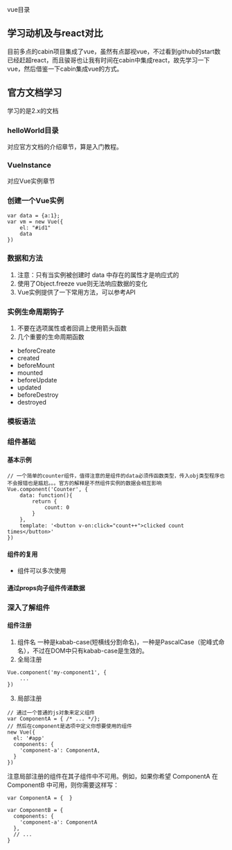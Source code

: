 vue目录
## 学习动机及与react对比
目前多点的cabin项目集成了vue，虽然有点鄙视vue，不过看到github的start数已经赶超react，而且骏哥也让我有时间在cabin中集成react，故先学习一下vue，然后借鉴一下cabin集成vue的方式。

## 官方文档学习
学习的是2.x的文档
### helloWorld目录
对应官方文档的介绍章节，算是入门教程。

### VueInstance
对应Vue实例章节
### 创建一个Vue实例
```
var data = {a:1};
var vm = new Vue({
    el: "#id1"
    data
})
```
### 数据和方法
1. 注意：只有当实例被创建时 data 中存在的属性才是响应式的
2. 使用了Object.freeze vue则无法响应数据的变化
3. Vue实例提供了一下常用方法，可以参考API
### 实例生命周期钩子
1. 不要在选项属性或者回调上使用箭头函数
2. 几个重要的生命周期函数
- beforeCreate
- created
- beforeMount
- mounted
- beforeUpdate
- updated
- beforeDestroy
- destroyed

### 模板语法


### 组件基础
#### 基本示例
```
// 一个简单的counter组件，值得注意的是组件的data必须传函数类型，传入obj类型程序也不会报错也是尴尬。。。官方的解释是不然组件实例的数据会相互影响
Vue.component('Counter', {
    data: function(){
        return {
            count: 0
        }
    },
    template: '<button v-on:click="count++">clicked count times</button>'
})
```

#### 组件的复用
- 组件可以多次使用

#### 通过props向子组件传递数据

### 深入了解组件
#### 组件注册
1. 组件名
    一种是kabab-case(短横线分割命名)，一种是PascalCase（驼峰式命名），不过在DOM中只有kabab-case是生效的。
2. 全局注册
```
Vue.component('my-component1', {
    ...
})
```
3. 局部注册
```
// 通过一个普通的js对象来定义组件
var ComponentA = { /* ... */};
// 然后在component是选项中定义你想要使用的组件
new Vue({
  el: '#app'
  components: {
    'component-a': ComponentA,
  }
})
```
注意局部注册的组件在其子组件中不可用。例如，如果你希望 ComponentA 在 ComponentB 中可用，则你需要这样写：
```
var ComponentA = {  }

var ComponentB = {
  components: {
    'component-a': ComponentA
  },
  // ...
}
```